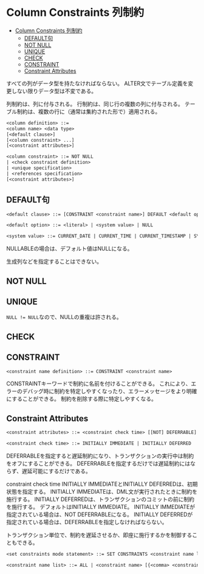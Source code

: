 # Column Constraints 列制約

- [Column Constraints 列制約](#column-constraints-列制約)
  - [DEFAULT句](#default句)
  - [NOT NULL](#not-null)
  - [UNIQUE](#unique)
  - [CHECK](#check)
  - [CONSTRAINT](#constraint)
  - [Constraint Attributes](#constraint-attributes)

すべての列がデータ型を持たなければならない。
ALTER文でテーブル定義を変更しない限りデータ型は不変である。

列制約は、列に付与される。
行制約は、同じ行の複数の列に付与される。
テーブル制約は、複数の行に（通常は集約された形で）適用される。

```txt
<column definition> ::=
<column name> <data type>
[<default clause>]
[<column constraint> ...]
[<constraint attributes>]

<column constraint> ::= NOT NULL
| <check constraint definition>
| <unique specification>
| <references specification>
[<constraint attributes>]
```

## DEFAULT句

```txt
<default clause> ::= [CONSTRAINT <constraint name>] DEFAULT <default option>

<default option> ::= <literal> | <system value> | NULL

<system value> ::= CURRENT_DATE | CURRENT_TIME | CURRENT_TIMESTAMP | SYSTEM_USER | SESSION_USER | CURRENT_USER
```

NULLABLEの場合は、デフォルト値はNULLになる。

生成列などを指定することはできない。

## NOT NULL

## UNIQUE

`NULL != NULL`なので、NULLの重複は許される。

## CHECK

## CONSTRAINT

```txt
<constraint name definition> ::= CONSTRAINT <constraint name>
```

CONSTRAINTキーワードで制約に名前を付けることができる。
これにより、エラーのデバッグ時に制約を特定しやすくなったり、エラーメッセージをより明確にすることができる。
制約を削除する際に特定しやすくなる。

## Constraint Attributes

```txt
<constraint attributes> ::= <constraint check time> [[NOT] DEFERRABLE] | [NOT] DEFERRABLE [<constraint check time>]

<constraint check time> ::= INITIALLY IMMEDIATE | INITIALLY DEFERRED
```

DEFERRABLEを指定すると遅延制約になり、トランザクションの実行中は制約をオフにすることができる。
DEFERRABLEを指定するだけでは遅延制約にはならず、遅延可能にするだけである。

constraint check time
INITIALLY IMMEDIATEとINITIALLY DEFERREDは、初期状態を指定する。
INITIALLY IMMEDIATEは、DML文が実行されたときに制約を施行する。
INITIALLY DEFERREDは、トランザクションのコミットの前に制約を施行する。
デフォルトはINITIALLY IMMEDIATE。
INITIALLY IMMEDIATEが指定されている場合は、NOT DEFERRABLEになる。
INITIALLY DEFERREDが指定されている場合は、DEFERRABLEを指定しなければならない。

トランザクション単位で、制約を遅延させるか、即座に施行するかを制御することもできる。

```txt
<set constraints mode statement> ::= SET CONSTRAINTS <constraint name list> {DEFERRED | IMMEDIATE}

<constraint name list> ::= ALL | <constraint name> [{<comma> <constraint name>} ...]
```
